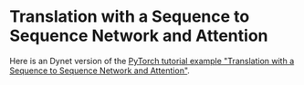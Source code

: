 # Translation with a Sequence to Sequence Network and Attention

Here is an Dynet version of the [PyTorch tutorial example "Translation with a Sequence to Sequence Network and Attention"](https://pytorch.org/tutorials/intermediate/seq2seq_translation_tutorial.html).
